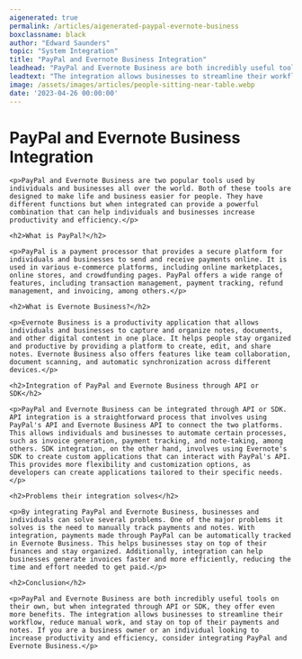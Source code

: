 ```yaml
---
aigenerated: true
permalink: /articles/aigenerated-paypal-evernote-business
boxclassname: black
author: "Edward Saunders"
topic: "System Integration"
title: "PayPal and Evernote Business Integration"
leadhead: "PayPal and Evernote Business are both incredibly useful tools on their own, but when integrated through API or SDK, they offer even more benefits"
leadtext: "The integration allows businesses to streamline their workflow, reduce manual work, and stay on top of their payments and notes. If you are a business owner or an individual looking to increase productivity and efficiency, consider integrating PayPal and Evernote Business."
image: /assets/images/articles/people-sitting-near-table.webp
date: '2023-04-26 00:00:00'
---
```

<div class="arttext">	<h1>PayPal and Evernote Business Integration</h1>

	<p>PayPal and Evernote Business are two popular tools used by individuals and businesses all over the world. Both of these tools are designed to make life and business easier for people. They have different functions but when integrated can provide a powerful combination that can help individuals and businesses increase productivity and efficiency.</p>

	<h2>What is PayPal?</h2>

	<p>PayPal is a payment processor that provides a secure platform for individuals and businesses to send and receive payments online. It is used in various e-commerce platforms, including online marketplaces, online stores, and crowdfunding pages. PayPal offers a wide range of features, including transaction management, payment tracking, refund management, and invoicing, among others.</p>

	<h2>What is Evernote Business?</h2>

	<p>Evernote Business is a productivity application that allows individuals and businesses to capture and organize notes, documents, and other digital content in one place. It helps people stay organized and productive by providing a platform to create, edit, and share notes. Evernote Business also offers features like team collaboration, document scanning, and automatic synchronization across different devices.</p>

	<h2>Integration of PayPal and Evernote Business through API or SDK</h2>

	<p>PayPal and Evernote Business can be integrated through API or SDK. API integration is a straightforward process that involves using PayPal's API and Evernote Business API to connect the two platforms. This allows individuals and businesses to automate certain processes, such as invoice generation, payment tracking, and note-taking, among others. SDK integration, on the other hand, involves using Evernote's SDK to create custom applications that can interact with PayPal's API. This provides more flexibility and customization options, as developers can create applications tailored to their specific needs.</p>

	<h2>Problems their integration solves</h2>

	<p>By integrating PayPal and Evernote Business, businesses and individuals can solve several problems. One of the major problems it solves is the need to manually track payments and notes. With integration, payments made through PayPal can be automatically tracked in Evernote Business. This helps businesses stay on top of their finances and stay organized. Additionally, integration can help businesses generate invoices faster and more efficiently, reducing the time and effort needed to get paid.</p>

	<h2>Conclusion</h2>

	<p>PayPal and Evernote Business are both incredibly useful tools on their own, but when integrated through API or SDK, they offer even more benefits. The integration allows businesses to streamline their workflow, reduce manual work, and stay on top of their payments and notes. If you are a business owner or an individual looking to increase productivity and efficiency, consider integrating PayPal and Evernote Business.</p>
</div>